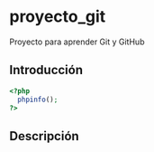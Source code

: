 # proyecto_git
Proyecto para aprender Git y GitHub

## Introducción

```php
<?php
  phpinfo();
?>
```
## Descripción
